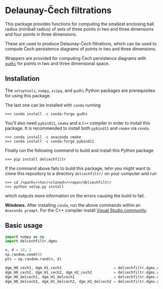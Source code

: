 # Delaunay-&Ccaron;ech filtrations

This package provides functions for computing the smallest enclosing ball
radius (miniball radius) of sets of three points in two and three dimensions and
four points in three dimensions.

These are used to produce Delaunay-&Ccaron;ech filtrations, which can be used to
compute &Ccaron;ech persistence diagrams of points in two and three dimensions.

Wrappers are provided for computing &Ccaron;ech persistence diagrams with
<a href="http://gudhi.gforge.inria.fr/python/latest/">`gudhi`</a>
for points in two and three dimensional space.

## Installation

The `setuptools`, `numpy`, `scipy`, and `gudhi` Python packages are
prerequisites for using this package.

The last one can be installed with `conda` running

```
>>> conda install -c conda-forge gudhi
```

You'll also need `pybind11`, `cmake` and a `C++` compiler in order to install this
package. It is recommended to install both `pybind11` and `cmake` via `conda`.

```
>>> conda install -c anaconda cmake
>>> conda install -c conda-forge pybind11
```

Finally run the following command to build and install this Python package

```
>>> pip install delcechfiltr
```

If the command above fails to build this package, tehn you might want to clone
this repository to a directory `delcechfiltr/` on your computer and run

```
>>> cd /<path>/<to>/<cloned>/<repo>/delcechfiltr/
>>> python setup.py install
```

which outputs more information on the errors causing the build to fail.

**Windows.** After installing `conda`, run the above commands within an
`Anaconda prompt`. For the C++ compiler install
<a href="https://visualstudio.microsoft.com/vs/">Visual Studio community</a>.

## Basic usage

```python
import numpy as np
import delcechfiltr.dgms

n, d = 20, 3
np.random.seed(0)
pts = np.random.rand(n, d)

dgm_H0_cech1, dgm_H1_cech1                        = delcechfiltr.dgms.cech(pts, persistence_dim_max=False)
dgm_H0_cech2, dgm_H1_cech2, dgm_H2_cech2          = delcechfiltr.dgms.cech(pts, persistence_dim_max=True)
dgm_H0_delcech1, dgm_H1_delcech1                  = delcechfiltr.dgms.delcech_3D(pts, persistence_dim_max=False)
dgm_H0_delcech2, dgm_H1_delcech2, dgm_H2_delcech2 = delcechfiltr.dgms.delcech_3D(pts, persistence_dim_max=True)
```
